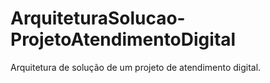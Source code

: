 # ArquiteturaSolucao-ProjetoAtendimentoDigital
Arquitetura de solução de um projeto de atendimento digital.
